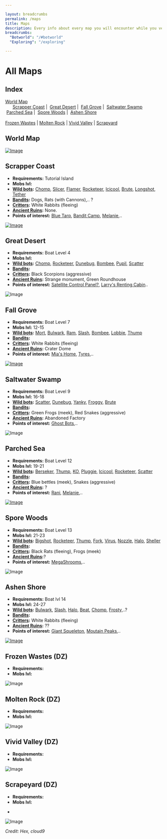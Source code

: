 ```yaml
---

layout: breadcrumbs
permalink: /maps
title: Maps
description: Every info about every map you will encounter while you venture forth in Botworld ! 
breadcrumbs:
  "Botworld": "/#botworld"
  "Exploring": "/exploring"

---
```


# All Maps

<div markdown="1" class=" ghcms ghcms-mapindex">

## Index
[World Map](#worldmap)<br>
      [Scrapper Coast](#scrappercoast) |
 [Great Desert](#greatdesert) |
 [Fall Grove](#fallgrove) |
 [Saltwater Swamp](#saltwaterswamp)<br>
 [Parched Sea](#parchedsea) |
 [Spore Woods](#sporewoods) |
 [Ashen Shore](#ashenshore)<br>
<br>
[Frozen Wastes](#frozenwastes) | [Molten Rock](#moltenrock) | [Vivid Valley](#vividvalley) | [Scrapyard](#scrapyard)<br>
</div>


<div markdown="1" class=" ghcms ghcms-intro">

</div>

<a name="worldmap"></a>
## World Map
<div markdown="1" class=" ghcms ghcms-worldmap">

[![Image](/assets/img/maps/botworld-worldmap-min.png)](/assets/img/maps/botworld-worldmap-min.png)


</div>

<a name="scrappercoast"></a>
## Scrapper Coast

<div markdown="1" class=" ghcms ghcms-scrappercoast">

- **Requirements:** Tutorial Island
- **Mobs lvl:** 
- **[Wild bots](/exploring#mob-encounters):** [Chomp](/chomp), [Slicer](/slicer), [Flamer](/flamer),
[Rocketeer](/rocketeer), [Icicool](/icicool), [Brute](/brute), [Longshot](/longshot), [Tether](/tether)
- **[Bandits](/exploring#mob-encounters):** Dogs, Rats (with Cannons),.. ?
- **[Critters](/exploring#critters):**  White Rabbits (fleeing) 
- **[Ancient Ruins](/loot#ancient-ruins):** None.
- **Points of interest:** [Blue Tarp](/boat#blue-tarp), [Bandit Camp](/contribute#tbw), [Melanie](/contribute#tbw),..


[![Image](/assets/img/maps/scrapper-coast-min.png)](/assets/img/maps/scrapper-coast-min.png)

</div>

<a name="greatdesert"></a>
## Great Desert

<div markdown="1" class=" ghcms ghcms-greatdesert">

- **Requirements:** Boat Level 4
- **Mobs lvl:** 
- **[Wild bots](/exploring#mob-encounters):** [Chomp](/chomp), [Rocketeer](/rocketeer), [Dunebug](/dunebug), [Bombee](/bombee), [Pupil](/pupil), [Scatter](/scatter)
- **[Bandits](/exploring#mob-encounters):**
- **[Critters](/exploring#critters):** Black Scorpions (aggressive)
- **[Ancient Ruins](/loot#ancient-ruins):** Strange monument, Green Roundhouse
- **Points of interest:** [Satellite Control Panel?](/contribute#tbw), [Larry's Renting Cabin](/larry)..

![Image](
https://cdn.discordapp.com/attachments/882136646001238038/882137026080702474/Great_Desert.png)

</div>

<a name="fallgrove"></a>
## Fall Grove

<div markdown="1" class=" ghcms ghcms-fallgrove">

- **Requirements:** Boat Level 7
- **Mobs lvl:** 12-15
- **[Wild bots](/exploring#mob-encounters):** [Mort](/mort), [Bulwark](/bulwark), [Ram](/ram), [Slash](/slash), [Bombee](/bombee), [Lobbie](/lobbie), [Thump](/thump) 
- **[Bandits](/exploring#mob-encounters):**
- **[Critters](/exploring#critters):** White Rabbits (fleeing)
- **[Ancient Ruins](/loot#ancient-ruins):** Crater Dome
- **Points of interest:** [Mia's Home](/mia), [Tyres](/contribute#tbw),..

[![Image](/assets/img/maps/fall-grove-min.png)](/assets/img/maps/fall-grove-min.png)

</div>

<a name="saltwaterswamp"></a>
## Saltwater Swamp

<div markdown="1" class=" ghcms ghcms-saltwaterswamp">


- **Requirements:** Boat Level 9
- **Mobs lvl:** 16-18
- **[Wild bots](/exploring#mob-encounters):** [Scatter](/scatter), [Dunebug](/dunebug), [Yanky](/yanky), [Froggy](/froggy), [Brute](/brute)
- **[Bandits](/exploring#mob-encounters):**
- **[Critters](/exploring#critters):** Green Frogs (meek), Red Snakes (aggressive)
- **[Ancient Ruins](/loot#ancient-ruins):** Abandoned Factory
- **Points of interest:** [Ghost Bots](/contribute#tbw),..

![Image](
https://cdn.discordapp.com/attachments/882136646001238038/882137702571577394/Saltwater_Swamp.png)

</div>

<a name="parchedsea"></a>
## Parched Sea

<div markdown="1" class=" ghcms ghcms-parchedsea">


- **Requirements:** Boat Level 12
- **Mobs lvl:** 19-21
- **[Wild bots](/exploring#mob-encounters):** [Berseker](/berseker), [Thump](/thump), [KO](/KO), [Pluggie](/pluggie), [Icicool](/Icicool), [Rocketeer](/rocketeer), [Scatter](/scatter)
- **[Bandits](/exploring#mob-encounters):**
- **[Critters](/exploring#critters):** Blue bettles (meek), Snakes (aggressive)
- **[Ancient Ruins](/loot#ancient-ruins):** ? 
- **Points of interest:** [Rani](/contribute#tbw), [Melanie](/contribute#tbw),..

[![Image](/assets/img/maps/parched-sea-min.png)](/assets/img/maps/parched-sea-min.png)

</div>

<a name="sporewoods"></a>
## Spore Woods

<div markdown="1" class=" ghcms ghcms-sporewoods">


- **Requirements:** Boat Level 13
- **Mobs lvl:** 21-23
- **[Wild bots](/exploring#mob-encounters):** [Bigshot](/bigshot), [Rocketeer](/rocketeer), [Thump](/thump), [Fork](/fork), [Virus](/virus), [Nozzle](/nozzle), [Halo](/halo), [Sheller](/sheller)
- **[Bandits](/exploring#mob-encounters):**
- **[Critters](/exploring#critters):** Black Rats (fleeing), Frogs (meek)
- **[Ancient Ruins](/loot#ancient-ruins):**?
- **Points of interest:** [MegaShrooms](/contribute#bw),..

![Image](
https://cdn.discordapp.com/attachments/882136646001238038/882138159570366494/Spore_Wood.png)

</div>

<a name="ashenshore"></a>
## Ashen Shore

<div markdown="1" class=" ghcms ghcms-ashenshore">


- **Requirements:** Boat lvl 14
- **Mobs lvl:** 24-27 
- **[Wild bots](/exploring#mob-encounters):** [Bulwark](/bulwark), [Slash](/slash), [Halo](/Halo), [Beat](/beat), [Chomp](/chomp), [Frosty](/frosty),..? 
- **[Bandits](/exploring#mob-encounters):**
- **[Critters](/exploring#critters):** White Rabbits (fleeing)
- **[Ancient Ruins](/loot#ancient-ruins):** ?? 
- **Points of interest:** [Giant Squeleton](/contribute#tbw), [Moutain Peaks](/contribute#tbw),..

[![Image](/assets/img/maps/ashen-shore-min.png)](/assets/img/maps/ashen-shore-min.png)

</div>
<div markdown="1" class=" ghcms ghcms-dangerzones">

<a name="frozenwastes"></a>
## Frozen Wastes (DZ)

- **Requirements:**
- **Mobs lvl:** 

![Image](
https://cdn.discordapp.com/attachments/882136646001238038/882144014084755496/DZ-Frozen_Wastes.png)

<a name="moltenrock"></a>
## Molten Rock (DZ)

- **Requirements:**
- **Mobs lvl:** 

![Image](
https://cdn.discordapp.com/attachments/882136646001238038/886485822734499870/Molten_Rock.png)

<a name="vividvalley"></a>
## Vivid Valley (DZ)

- **Requirements:**
- **Mobs lvl:** 

![Image](
https://cdn.discordapp.com/attachments/882136646001238038/887926987920932894/Vivid_Valley.png)

<a name="scrapyard"></a>
## Scrapeyard (DZ)

- **Requirements:**
- **Mobs lvl:** 
*
![Image](https://cdn.discordapp.com/attachments/918419557792776202/919078550093574154/DZ_-_Scrapyard.png)

</div>

*Credit: Hex, cloud9*
